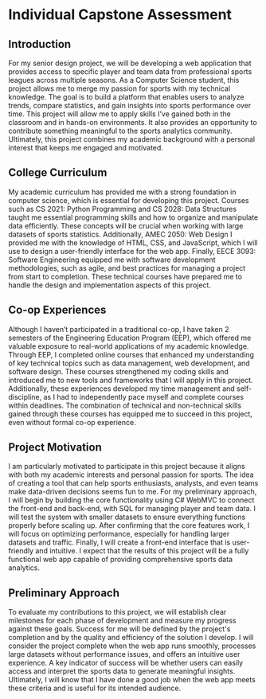 # Individual Capstone Assessment


## Introduction

For my senior design project, we will be developing a web application that provides access to specific player and team data from professional sports leagues across multiple seasons. As a Computer Science student, this project allows me to merge my passion for sports with my technical knowledge. The goal is to build a platform that enables users to analyze trends, compare statistics, and gain insights into sports performance over time. This project will allow me to apply skills I’ve gained both in the classroom and in hands-on environments. It also provides an opportunity to contribute something meaningful to the sports analytics community. Ultimately, this project combines my academic background with a personal interest that keeps me engaged and motivated.


## College Curriculum

My academic curriculum has provided me with a strong foundation in computer science, which is essential for developing this project. Courses such as CS 2021: Python Programming and CS 2028: Data Structures taught me essential programming skills and how to organize and manipulate data efficiently. These concepts will be crucial when working with large datasets of sports statistics. Additionally, AMEC 2050: Web Design I provided me with the knowledge of HTML, CSS, and JavaScript, which I will use to design a user-friendly interface for the web app. Finally, EECE 3093: Software Engineering equipped me with software development methodologies, such as agile, and best practices for managing a project from start to completion. These technical courses have prepared me to handle the design and implementation aspects of this project. 


## Co-op Experiences

Although I haven’t participated in a traditional co-op, I have taken 2 semesters of the Engineering Education Program (EEP), which offered me valuable exposure to real-world applications of my academic knowledge. Through EEP, I completed online courses that enhanced my understanding of key technical topics such as data management, web development, and software design. These courses strengthened my coding skills and introduced me to new tools and frameworks that I will apply in this project. Additionally, these experiences developed my time management and self-discipline, as I had to independently pace myself and complete courses within deadlines. The combination of technical and non-technical skills gained through these courses has equipped me to succeed in this project, even without formal co-op experience. 


## Project Motivation

I am particularly motivated to participate in this project because it aligns with both my academic interests and personal passion for sports. The idea of creating a tool that can help sports enthusiasts, analysts, and even teams make data-driven decisions seems fun to me. For my preliminary approach, I will begin by building the core functionality using C# WebMVC to connect the front-end and back-end, with SQL for managing player and team data. I will test the system with smaller datasets to ensure everything functions properly before scaling up. After confirming that the core features work, I will focus on optimizing performance, especially for handling larger datasets and traffic. Finally, I will create a front-end interface that is user-friendly and intuitive. I expect that the results of this project will be a fully functional web app capable of providing comprehensive sports data analytics. 


## Preliminary Approach

To evaluate my contributions to this project, we will establish clear milestones for each phase of development and measure my progress against these goals. Success for me will be defined by the project's completion and by the quality and efficiency of the solution I develop. I will consider the project complete when the web app runs smoothly, processes large datasets without performance issues, and offers an intuitive user experience. A key indicator of success will be whether users can easily access and interpret the sports data to generate meaningful insights. Ultimately, I will know that I have done a good job when the web app meets these criteria and is useful for its intended audience. 
